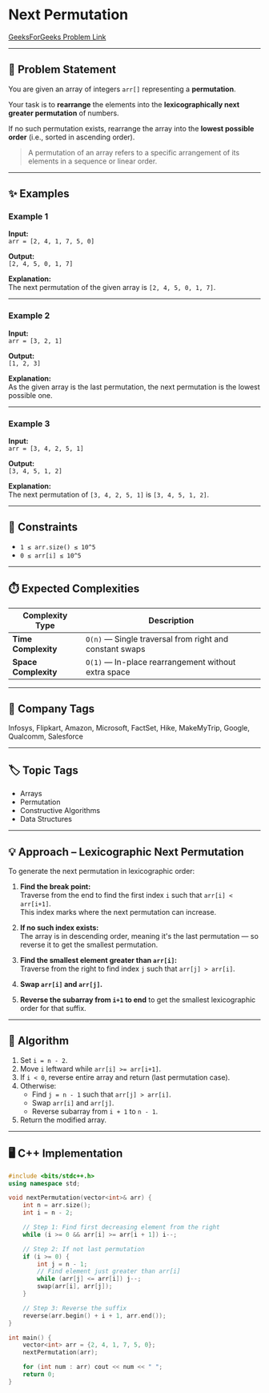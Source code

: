 # Next Permutation

[GeeksForGeeks Problem Link](https://practice.geeksforgeeks.org/problems/next-permutation5226/1)

---

## 📌 Problem Statement
You are given an array of integers `arr[]` representing a **permutation**.  

Your task is to **rearrange** the elements into the **lexicographically next greater permutation** of numbers.  

If no such permutation exists, rearrange the array into the **lowest possible order** (i.e., sorted in ascending order).  

> A permutation of an array refers to a specific arrangement of its elements in a sequence or linear order.

---

## ✨ Examples

### Example 1
**Input:**  
`arr = [2, 4, 1, 7, 5, 0]`  

**Output:**  
`[2, 4, 5, 0, 1, 7]`  

**Explanation:**  
The next permutation of the given array is `[2, 4, 5, 0, 1, 7]`.

---

### Example 2
**Input:**  
`arr = [3, 2, 1]`  

**Output:**  
`[1, 2, 3]`  

**Explanation:**  
As the given array is the last permutation, the next permutation is the lowest possible one.

---

### Example 3
**Input:**  
`arr = [3, 4, 2, 5, 1]`  

**Output:**  
`[3, 4, 5, 1, 2]`  

**Explanation:**  
The next permutation of `[3, 4, 2, 5, 1]` is `[3, 4, 5, 1, 2]`.

---

## 🎯 Constraints
- `1 ≤ arr.size() ≤ 10^5`  
- `0 ≤ arr[i] ≤ 10^5`

---

## ⏱️ Expected Complexities
| Complexity Type | Description |
|-----------------|-------------|
| **Time Complexity** | `O(n)` — Single traversal from right and constant swaps |
| **Space Complexity** | `O(1)` — In-place rearrangement without extra space |

---

## 🏢 Company Tags
Infosys, Flipkart, Amazon, Microsoft, FactSet, Hike, MakeMyTrip, Google, Qualcomm, Salesforce

---

## 🏷️ Topic Tags
- Arrays  
- Permutation  
- Constructive Algorithms  
- Data Structures  

---

## 💡 Approach – Lexicographic Next Permutation
To generate the next permutation in lexicographic order:

1. **Find the break point:**  
   Traverse from the end to find the first index `i` such that `arr[i] < arr[i+1]`.  
   This index marks where the next permutation can increase.

2. **If no such index exists:**  
   The array is in descending order, meaning it's the last permutation — so reverse it to get the smallest permutation.

3. **Find the smallest element greater than `arr[i]`:**  
   Traverse from the right to find index `j` such that `arr[j] > arr[i]`.

4. **Swap `arr[i]` and `arr[j]`.**

5. **Reverse the subarray from `i+1` to end** to get the smallest lexicographic order for that suffix.

---

## 🧠 Algorithm
1. Set `i = n - 2`.  
2. Move `i` leftward while `arr[i] >= arr[i+1]`.  
3. If `i < 0`, reverse entire array and return (last permutation case).  
4. Otherwise:
   - Find `j = n - 1` such that `arr[j] > arr[i]`.  
   - Swap `arr[i]` and `arr[j]`.  
   - Reverse subarray from `i + 1` to `n - 1`.  
5. Return the modified array.

---

## 🖥️ C++ Implementation

```cpp
#include <bits/stdc++.h>
using namespace std;

void nextPermutation(vector<int>& arr) {
    int n = arr.size();
    int i = n - 2;

    // Step 1: Find first decreasing element from the right
    while (i >= 0 && arr[i] >= arr[i + 1]) i--;

    // Step 2: If not last permutation
    if (i >= 0) {
        int j = n - 1;
        // Find element just greater than arr[i]
        while (arr[j] <= arr[i]) j--;
        swap(arr[i], arr[j]);
    }

    // Step 3: Reverse the suffix
    reverse(arr.begin() + i + 1, arr.end());
}

int main() {
    vector<int> arr = {2, 4, 1, 7, 5, 0};
    nextPermutation(arr);

    for (int num : arr) cout << num << " ";
    return 0;
}
```